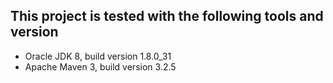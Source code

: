 This project is tested with the following tools and version
---
* Oracle JDK 8, build version 1.8.0_31
* Apache Maven 3, build version 3.2.5